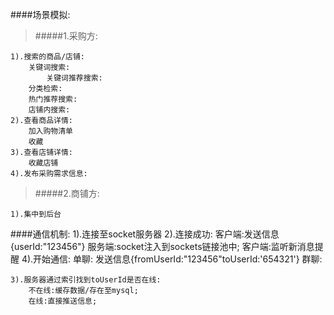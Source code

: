####场景模拟:

>#####1.采购方:

	1).搜索的商品/店铺:
		关键词搜索:
			关键词推荐搜索:
		分类检索:
		热门推荐搜索:
		店铺内搜索:
	2).查看商品详情:
		加入购物清单
		收藏
	3).查看店铺详情:
		收藏店铺
	4).发布采购需求信息:

>#####2.商铺方:

	1).集中到后台

####通信机制:
	1).连接至socket服务器
	2).连接成功:
		客户端:发送信息{userId:"123456"}
		服务端:socket注入到sockets链接池中;
		客户端:监听新消息提醒
	4).开始通信:
		单聊:
			发送信息{fromUserId:"123456"toUserId:'654321'}
		群聊:
			
	3).服务器通过索引找到toUserId是否在线:
		不在线:缓存数据/存在至mysql;
		在线:直接推送信息;